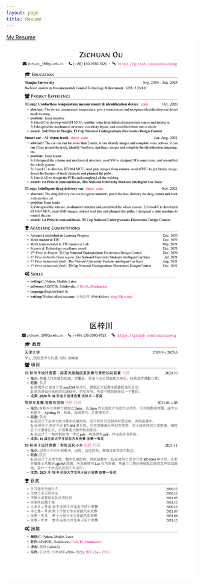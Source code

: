 ```yaml
---
layout: page
title: Resume
---
```

<!-- <embed src="./img/ZichuanOu-en+cn.pdf" width="100%" height="100%"> -->
[My Resume](./img/ZichuanOu-encn.pdf)
![](./img/b_ZichuanOu-encn_1.png)
![](./img/b_ZichuanOu-cnen_2.png)